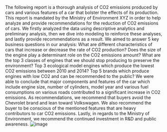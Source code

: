 
The following report is a thorough analysis of CO2 emissions produced by cars and various features of a car that bolster the effects of its production. This report is mandated by the Ministry of Environment XYZ in order to help analyze and provide recommendations for the reduction of CO2 emissions of cars. We firstly analyzed the data using descriptive analytics and preliminary analysis, then we dive into modeling to reinforce these analyses, and lastly provide recommendations as a result. We aimed to answer 5 key business questions in our analysis:
What are different characteristics of cars that increase or decrease the rate of CO2 production?
Does the size of the engine play a determinant role on the CO2 emissions amount?
What are the top 3 classes of engines that we should stop producing to preserve the environment?
Top 3 ecological model engines which produce the lowest CO2 emissions between 2010 and 2014?
Top 5 brands which produce engines with low CO2 and can be recommended to the public?
We were able to conclude that major components and features of the car which include engine size, number of cylinders, model year and various fuel consumptions on various roads contributed to a significant increase in CO2 emissions. As recommendations, we recommend that buyers avoid the Chevrolet brand and lean toward Volkswagen. We also recommend the buyer to be conscious of the mentioned features that are heavy contributors to car CO2 emissions. Lastly, in regards to the Ministry of Environment, we recommend the continued investment in R&D and public awareness.
![image](https://github.com/user-attachments/assets/f5d56a78-6703-476c-aac4-8c844960a504)
